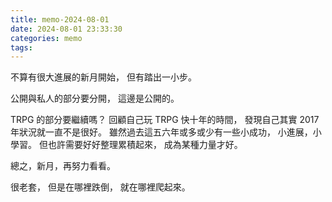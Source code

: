 ```yaml
---
title: memo-2024-08-01
date: 2024-08-01 23:33:30
categories: memo
tags:
---
```


不算有很大進展的新月開始，
但有踏出一小步。

公開與私人的部分要分開，
這邊是公開的。

TRPG 的部分要繼續嗎？
回顧自己玩 TRPG 快十年的時間，
發現自己其實 2017 年狀況就一直不是很好。
雖然過去這五六年或多或少有一些小成功，
小進展，小學習。
但也許需要好好整理累積起來，
成為某種力量才好。

總之，新月，再努力看看。

很老套，
但是在哪裡跌倒，
就在哪裡爬起來。
